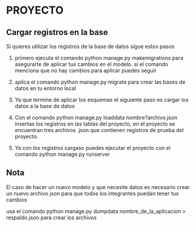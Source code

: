 # PROYECTO

## Cargar registros en la base 

Si quieres utilizar los registros de la base de datos sigue estos pasos

1. primero ejecuta el comando python manage.py makemigrations para asegurarte de aplicar tus cambios en el modelo.
    si el comando menciona que no hay cambios para aplicar puedes seguir

2. aplica el comando python manage.py migrate para crear las bases de datos en tu entorno local

3. Ya que termine de aplicar los esquemas el siguiente paso es cargar los datos a la base de datos

4. Con el comando python manage.py loaddata nombre?archivo.json insertas los registros en las tablas del
    proyecto, en el proyecto se encuentran tres archivos .json que contienen registros de prueba del proyecto.

5. Ya con los registros cargaso puedes ejecutar el proyecto con el comando python manage.py runserver




## Nota

El caso de hacer un nuevo modelo y que necesite datos es necesario crear un nuevo archivo json para 
que todos los integrantes puedan tener tus cambios

usa el comando python manage.py dumpdata nombre_de_la_aplicacion > respaldo.json para crear los archivos

